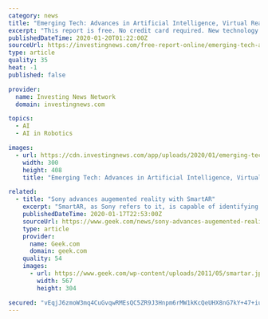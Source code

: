 ```yaml
---
category: news
title: "Emerging Tech: Advances in Artificial Intelligence, Virtual Reality and Mobile"
excerpt: "This report is free. No credit card required. New technology continued to make strides in 2019. Here’s a look at emerging tech trends in AI, VR and robotics, according to experts. It is clear that artificial intelligence (AI) and emerging technologies could fundamentally change the landscape of the future. In line with this, 2019 brought ..."
publishedDateTime: 2020-01-20T01:22:00Z
sourceUrl: https://investingnews.com/free-report-online/emerging-tech-advances-in-artificial-intelligence-virtual-reality-and-mobile/
type: article
quality: 35
heat: -1
published: false

provider:
  name: Investing News Network
  domain: investingnews.com

topics:
  - AI
  - AI in Robotics

images:
  - url: https://cdn.investingnews.com/app/uploads/2020/01/emerging-tech-2020-3d.png
    width: 300
    height: 408
    title: "Emerging Tech: Advances in Artificial Intelligence, Virtual Reality and Mobile"

related:
  - title: "Sony advances augemented reality with SmartAR"
    excerpt: "SmartAR, as Sony refers to it, is capable of identifying and tracking objects at a high rate of speed using a hybrid technology which combines advanced object recognition with matching and image tracking technology. Probably the most impressive part of SmartAR is in its ability to identify 3D structures that not only allows for virtual images ..."
    publishedDateTime: 2020-01-17T22:53:00Z
    sourceUrl: https://www.geek.com/news/sony-advances-augemented-reality-with-smartar-1382377/
    type: article
    provider:
      name: Geek.com
      domain: geek.com
    quality: 54
    images:
      - url: https://www.geek.com/wp-content/uploads/2011/05/smartar.jpg
        width: 567
        height: 304

secured: "vEqjJ6zmoW3mq4CuGvqwRMEsQC5ZR9J3Hnpm6rMW1kKcQeUHX8nG7kY+47+iuFgsuUlh4eGm3LPOMDlRko7nyZcLhWcM28cUIx3cUc+6v+3KBkVTRGjrxhfupmYrlSBDQN6O3WMYmp/G6g37WFEEJUOmQHwWzH6TlEEmuObH8dHoImrXWiB3DzC4TumDW1EAi5mNoe9GBm5fh+wvxd2NU/IV6qP4ZP7DgLopBBEioheMlf8/ILq078b+aZvtvBctmzCBtd55UPeFQtPGzluoHAs0Xo2l8aYrtHivtRPGKQ+7ODQUTcZ5v5LxLfGzNyxEDcKSBb7Xtzk3F4tH1uadQSF5wbPbY2rP2bL3GWszHgedkYa3RyQZ9DeYsft2j5pEhXOzpcK5wmpk2uIqBPdyHW12wDC44wri/hjWJKa3whthY2T0luxTSXiWYhf6jSJ0SqHmO4pjEqKZp05orhsRPg==;FZdQq8EUq4A+xBgxDu1NOg=="
---
```


